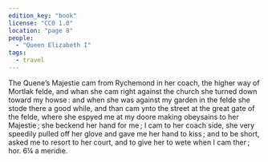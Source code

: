 ```yaml
---
edition_key: "book"
license: "CC0 1.0"
location: "page 8"
people:
  - "Queen Elizabeth I"
tags:
  - travel
---
```

The Quene’s Majestie cam from
Rychemond in her coach, the higher way of Mortlak felde, and
whan she cam right against the church she turned down toward
my howse : and when she was against my garden in the felde she
stode there a good while, and than cam ynto the street at the
great gate of the felde, where she espyed me at my doore making
obeysains to her Majestie ; she beckend her hand for me ; I cam
to her coach side, she very speedily pulled off her glove and gave
me her hand to kiss ; and to be short, asked me to resort to her
court, and to give her to wete when I cam ther ; hor. 6¼ a meridie.
